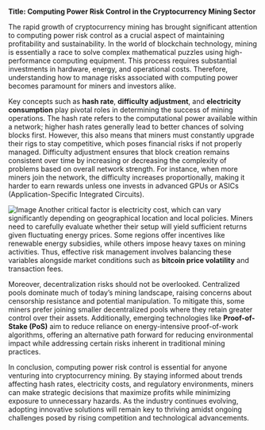 **Title: Computing Power Risk Control in the Cryptocurrency Mining Sector**

The rapid growth of cryptocurrency mining has brought significant attention to computing power risk control as a crucial aspect of maintaining profitability and sustainability. In the world of blockchain technology, mining is essentially a race to solve complex mathematical puzzles using high-performance computing equipment. This process requires substantial investments in hardware, energy, and operational costs. Therefore, understanding how to manage risks associated with computing power becomes paramount for miners and investors alike.

Key concepts such as **hash rate**, **difficulty adjustment**, and **electricity consumption** play pivotal roles in determining the success of mining operations. The hash rate refers to the computational power available within a network; higher hash rates generally lead to better chances of solving blocks first. However, this also means that miners must constantly upgrade their rigs to stay competitive, which poses financial risks if not properly managed. Difficulty adjustment ensures that block creation remains consistent over time by increasing or decreasing the complexity of problems based on overall network strength. For instance, when more miners join the network, the difficulty increases proportionally, making it harder to earn rewards unless one invests in advanced GPUs or ASICs (Application-Specific Integrated Circuits).


![Image](https://github.com/user-attachments/assets/31692037-0104-4703-abd1-696b6a7dd41b)
Another critical factor is electricity cost, which can vary significantly depending on geographical location and local policies. Miners need to carefully evaluate whether their setup will yield sufficient returns given fluctuating energy prices. Some regions offer incentives like renewable energy subsidies, while others impose heavy taxes on mining activities. Thus, effective risk management involves balancing these variables alongside market conditions such as **bitcoin price volatility** and transaction fees.

Moreover, decentralization risks should not be overlooked. Centralized pools dominate much of today’s mining landscape, raising concerns about censorship resistance and potential manipulation. To mitigate this, some miners prefer joining smaller decentralized pools where they retain greater control over their assets. Additionally, emerging technologies like **Proof-of-Stake (PoS)** aim to reduce reliance on energy-intensive proof-of-work algorithms, offering an alternative path forward for reducing environmental impact while addressing certain risks inherent in traditional mining practices.

In conclusion, computing power risk control is essential for anyone venturing into cryptocurrency mining. By staying informed about trends affecting hash rates, electricity costs, and regulatory environments, miners can make strategic decisions that maximize profits while minimizing exposure to unnecessary hazards. As the industry continues evolving, adopting innovative solutions will remain key to thriving amidst ongoing challenges posed by rising competition and technological advancements.